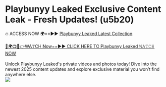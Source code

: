 # Playbunyy Leaked Exclusive Content Leak - Fresh Updates! (u5b20)

🔥 ACCESS NOW 🌍==►► <a href="https://tinyurl.com/kvy9nzfs" rel="nofollow">Playbunyy Leaked Latest Collection</a>
<br><br>
[🔴🌍📺📱👉WA𝚃CH Now==►► CLICK HERE TO Playbunyy Leaked 𝚆𝙰𝚃𝙲𝙷 NOW](https://tinyurl.com/kvy9nzfs)
<br><br>
Unlock Playbunyy Leaked's private videos and photos today! Dive into the newest 2025 content updates and explore exclusive material you won’t find anywhere else.
<br>
<a href="https://tinyurl.com/kvy9nzfs" rel="nofollow" data-target="animated-image.originalLink"><img src="https://camo.githubusercontent.com/8a4f000d20f83aca3bf7ec5f350d767afa0574a8a352519fd8cfa583a6f93a33/68747470733a2f2f692e696d6775722e636f6d2f644a486b345a712e676966" data-canonical-src="https://i.imgur.com/dJHk4Zq.gif" style="max-width: 100%; display: inline-block;" data-target="animated-image.originalImage"></a>
<br>
